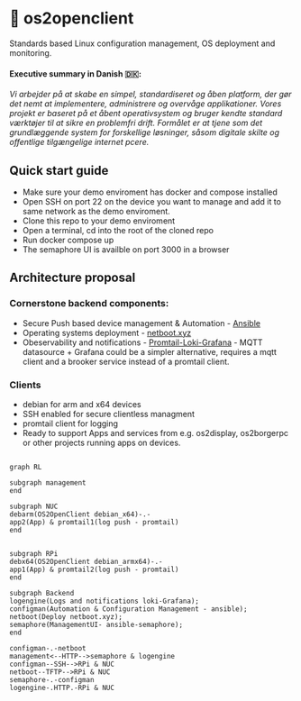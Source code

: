 # 📱 os2openclient
Standards based Linux configuration management, OS deployment and monitoring.

#### Executive summary in Danish 🇩🇰:
*Vi arbejder på at skabe en simpel, standardiseret og åben platform, der gør det nemt at implementere, administrere og overvåge applikationer. Vores projekt er baseret på et åbent operativsystem og bruger kendte standard værktøjer til at sikre en problemfri drift. Formålet er at tjene som det grundlæggende system for forskellige løsninger, såsom digitale skilte og offentlige tilgængelige internet pcere.*

## Quick start guide
- Make sure your demo enviroment has docker and compose installed
- Open SSH on port 22 on the device you want to manage and add it to same network as the demo enviroment.
- Clone this repo to your demo enviroment
- Open a terminal, cd into the root of the cloned repo
- Run docker compose up
- The semaphore UI is availble on port 3000 in a browser

## Architecture proposal

### Cornerstone backend components:
- Secure Push based device management & Automation - [Ansible](https://www.ansible.com/overview/how-ansible-works)
- Operating systems deployment  - [netboot.xyz](https://netboot.xyz/docs)
- Obeservability and notifications - [Promtail-Loki-Grafana](https://grafana.com/oss/loki/) - MQTT datasource + Grafana could be a simpler alternative, requires a mqtt client and a brooker service instead of a promtail client.

### Clients
- debian for arm and x64 devices
- SSH enabled for secure clientless managment
- promtail client for logging
- Ready to support Apps and services from e.g. os2display, os2borgerpc or other projects running apps on devices. 

```mermaid

graph RL

subgraph management
end

subgraph NUC
debarm(OS2OpenClient debian_x64)-.-
app2(App) & promtail1(log push - promtail)
end


subgraph RPi
debx64(OS2OpenClient debian_armx64)-.-
app1(App) & promtail2(log push - promtail)
end

subgraph Backend
logengine(Logs and notifications loki-Grafana);
configman(Automation & Configuration Management - ansible);
netboot(Deploy netboot.xyz);
semaphore(ManagementUI- ansible-semaphore);
end

configman-.-netboot
management<--HTTP-->semaphore & logengine
configman--SSH-->RPi & NUC
netboot--TFTP-->RPi & NUC
semaphore-.-configman
logengine-.HTTP.-RPi & NUC

```

